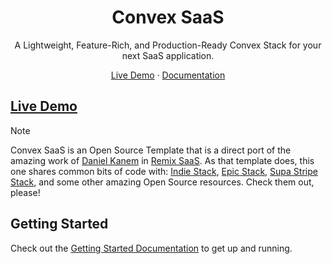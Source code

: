 <h1 align="center">
  Convex SaaS
</h1>

<div align="center">
  <p>
  A Lightweight, Feature-Rich, and Production-Ready Convex Stack for your next SaaS application.
  </p>
</div>

<div align="center">
  <p>
    <a href="https://convex-saas.netlify.app">Live Demo</a>
    ·
    <a href="https://github.com/waynesutton/convex-saas/tree/main/docs">Documentation</a>
  </p>
</div>

## [Live Demo](https://convex-saas.netlify.app)

> [!NOTE]
> Convex SaaS is an Open Source Template that is a direct port of the amazing
> work of [Daniel Kanem](https://twitter.com/DanielKanem) in [Remix SaaS](https://github.com/dev-xo/remix-saas).
> As that template does, this one shares common bits of code with: [Indie
> Stack](https://github.com/remix-run/indie-stack), [Epic
> Stack](https://github.com/epicweb-dev/epic-stack), [Supa Stripe
> Stack](https://github.com/rphlmr/supa-stripe-stack), and some other amazing
> Open Source resources. Check them out, please!

## Getting Started

Check out the [Getting Started Documentation](https://github.com/waynesutton/convex-saas/tree/main/docs) to get up
and running.
